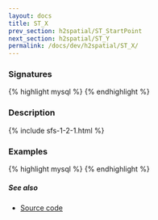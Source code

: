 ```yaml
---
layout: docs
title: ST_X
prev_section: h2spatial/ST_StartPoint
next_section: h2spatial/ST_Y
permalink: /docs/dev/h2spatial/ST_X/
---
```


### Signatures

{% highlight mysql %}
{% endhighlight %}

### Description



{% include sfs-1-2-1.html %}

### Examples

{% highlight mysql %}
{% endhighlight %}

##### See also

* [Source code](https://github.com/irstv/H2GIS/blob/master/h2spatial/src/main/java/org/h2gis/h2spatial/internal/function/spatial/properties/ST_X.java)
